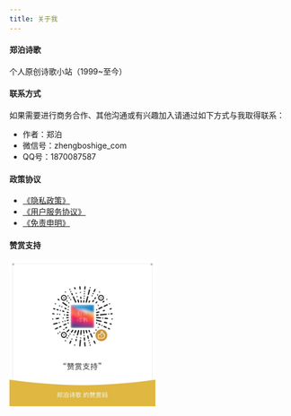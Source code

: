```yaml
---
title: 关于我
---
```


#### 郑泊诗歌
个人原创诗歌小站（1999~至今）

#### 联系方式
如果需要进行商务合作、其他沟通或有兴趣加入请通过如下方式与我取得联系：
* 作者：郑泊
* 微信号：zhengboshige_com
* QQ号：1870087587

#### 政策协议
* [《隐私政策》](https://zhengboshige.com/0999/01/01/政策协议/隐私政策/)
* [《用户服务协议》](https://zhengboshige.com/0999/01/01/政策协议/用户服务协议/)
* [《免责申明》](https://zhengboshige.com/0999/01/01/政策协议/免责声明/)

#### 赞赏支持

<img alt="原创不易，捐赠支持" src="/images/weixinDonate.jpg" width="260" height="260"/>
<!-- ![原创不易，捐赠支持](/images/weixinDonate.jpg) -->
